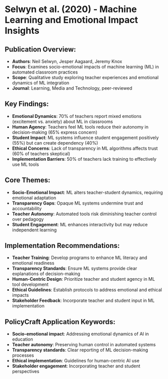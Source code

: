 # Selwyn et al. (2020) - Machine Learning and Emotional Impact Insights

## Publication Overview:
- **Authors**: Neil Selwyn, Jesper Aagaard, Jeremy Knox
- **Focus**: Examines socio-emotional impacts of machine learning (ML) in automated classroom practices
- **Scope**: Qualitative study exploring teacher experiences and emotional dynamics of ML integration
- **Journal**: Learning, Media and Technology, peer-reviewed

## Key Findings:
- **Emotional Dynamics**: 70% of teachers report mixed emotions (excitement vs. anxiety) about ML in classrooms
- **Human Agency**: Teachers feel ML tools reduce their autonomy in decision-making (65% express concern)
- **Student Impact**: ML systems influence student engagement positively (55%) but can create dependency (40%)
- **Ethical Concerns**: Lack of transparency in ML algorithms affects trust (60% of teachers skeptical)
- **Implementation Barriers**: 50% of teachers lack training to effectively use ML tools

## Core Themes:
- **Socio-Emotional Impact**: ML alters teacher-student dynamics, requiring emotional adaptation
- **Transparency Gaps**: Opaque ML systems undermine trust and accountability
- **Teacher Autonomy**: Automated tools risk diminishing teacher control over pedagogy
- **Student Engagement**: ML enhances interactivity but may reduce independent learning

## Implementation Recommendations:
- **Teacher Training**: Develop programs to enhance ML literacy and emotional readiness
- **Transparency Standards**: Ensure ML systems provide clear explanations of decision-making
- **Human-Centric Design**: Prioritize teacher and student agency in ML tool development
- **Ethical Guidelines**: Establish protocols to address emotional and ethical impacts
- **Stakeholder Feedback**: Incorporate teacher and student input in ML implementation

## PolicyCraft Application Keywords:
- **Socio-emotional impact**: Addressing emotional dynamics of AI in education
- **Teacher autonomy**: Preserving human control in automated systems
- **Transparency standards**: Clear reporting of ML decision-making processes
- **Ethical implementation**: Guidelines for human-centric AI use
- **Stakeholder engagement**: Incorporating teacher and student perspectives

